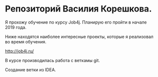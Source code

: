 # Репозиторий Василия Корешкова.

Я прохожу обучение по курсу Job4j. Планирую его пройти в начале 2019 года.

Ниже находятся наиболее интересные проекты, которые я реализовал во время обучения.

http://job4j.ru/

В курсе производилась работа с веткамы git.

Создание ветки из IDEA.